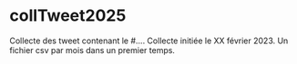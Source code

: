 # collTweet2025

Collecte des tweet contenant le #.... Collecte initiée le XX février 2023.
Un fichier csv par mois dans un premier temps.
